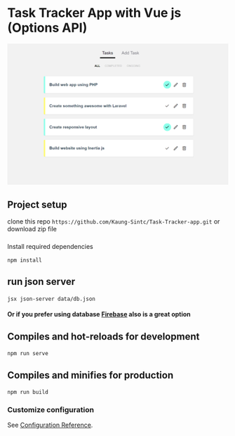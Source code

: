 # Task Tracker App with Vue js (Options API)

![demo-image](src/assets/images/task-tracker-demo.png)

## Project setup
clone this repo `https://github.com/Kaung-Sintc/Task-Tracker-app.git` or download zip file
###
Install required dependencies
```
npm install
```

## run json server
```
jsx json-server data/db.json
```
#### Or if you prefer using database [Firebase](https://firebase.google.com/) also is a great option


## Compiles and hot-reloads for development
```
npm run serve
```

## Compiles and minifies for production
```
npm run build
```


### Customize configuration
See [Configuration Reference](https://cli.vuejs.org/config/).
